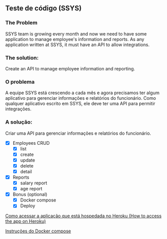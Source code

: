 ## Teste de código (SSYS)

### The Problem
SSYS team is growing every month and now we need to have some application to manage
employee's information and reports. As any application written at SSYS, it must have
an API to allow integrations.
### The solution: 
Create an API to manage employee information and reporting. 

### O problema
A equipe SSYS está crescendo a cada mês e agora precisamos ter algum aplicativo para gerenciar informações e relatórios do funcionário. Como qualquer aplicativo escrito em SSYS, ele deve ter uma API para permitir integrações.

### A solução: 
Criar uma API para gerenciar informações e relatórios do funcionário.

- [x] Employees CRUD
  - [x] list
  - [x] create
  - [x] update
  - [x] delete
  - [x] detail
- [x] Reports
  - [x] salary report
  - [x] age report
- [x] Bonus (optional)
  - [x] Docker compose
  - [x] Deploy

[Como acessar a aplicação que está hospedada no Heroku (How to access the app on Heroku)](https://github.com/cleciana/ssys_teste-de-codigo/blob/main/heroku-instructions.md)

[Instruções do Docker compose](https://github.com/cleciana/ssys_teste-de-codigo/blob/main/docker-instructions.md)
